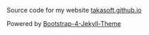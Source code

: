 Source code for my website [takasoft.github.io](https://takasoft.github.io) 

Powered by [Bootstrap-4-Jekyll-Theme](https://github.com/takasoft/Bootstrap-4-Jekyll-Theme)
